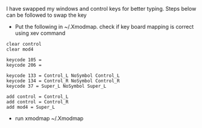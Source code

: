 I have swapped my windows and control keys for better typing. Steps below can be followed to swap the key

* Put the following in ~/.Xmodmap. check if key board mapping is correct using xev command

```
clear control
clear mod4

keycode 105 =
keycode 206 =

keycode 133 = Control_L NoSymbol Control_L
keycode 134 = Control_R NoSymbol Control_R
keycode 37 = Super_L NoSymbol Super_L

add control = Control_L
add control = Control_R
add mod4 = Super_L
```
* run xmodmap ~/.Xmodmap

